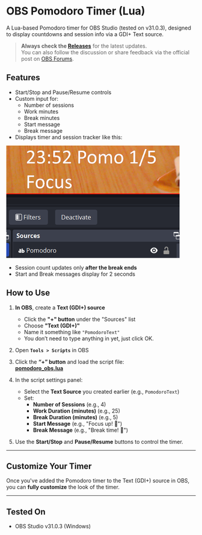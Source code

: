 # OBS Pomodoro Timer (Lua)

A Lua-based Pomodoro timer for OBS Studio (tested on v31.0.3), designed to display countdowns and session info via a GDI+ Text source.

> **Always check the [Releases](https://github.com/Carocim/obs-pomodoro-timer/releases)** for the latest updates.  
> You can also follow the discussion or share feedback via the official post on [OBS Forums](https://obsproject.com/forum/resources/pomodoro-timer-with-sound-alerts-2025.2178/).

## Features

- Start/Stop and Pause/Resume controls
- Custom input for:
  - Number of sessions
  - Work minutes
  - Break minutes
  - Start message
  - Break message
- Displays timer and session tracker like this:

![Pomodoro Timer Screenshot](https://github.com/Carocim/obs-pomodoro-timer/blob/df16af205db1032ade31e6da36018c7b37ce6520/Pomodoro.png)

- Session count updates only **after the break ends**
- Start and Break messages display for 2 seconds

## How to Use

1. **In OBS**, create a **Text (GDI+) source**  
   - Click the **"+" button** under the "Sources" list  
   - Choose **"Text (GDI+)"**  
   - Name it something like `"PomodoroText"`  
   - You don’t need to type anything in yet, just click OK.

2. Open **`Tools > Scripts`** in OBS

3. Click the **“+” button** and load the script file:  
   [**pomodoro_obs.lua**](https://raw.githubusercontent.com/Carocim/obs-pomodoro-timer/refs/heads/main/pomodoro_obs.lua)

4. In the script settings panel:  
   - Select the **Text Source** you created earlier (e.g., `PomodoroText`)  
   - Set:
     - **Number of Sessions** (e.g., 4)
     - **Work Duration (minutes)** (e.g., 25)
     - **Break Duration (minutes)** (e.g., 5)
     - **Start Message** (e.g., "Focus up! 🍅")
     - **Break Message** (e.g., "Break time! 🌿")

5. Use the **Start/Stop** and **Pause/Resume** buttons to control the timer.

---

## Customize Your Timer

Once you've added the Pomodoro timer to the Text (GDI+) source in OBS, you can **fully customize** the look of the timer.

---

## Tested On

- OBS Studio v31.0.3 (Windows)
